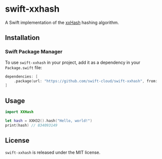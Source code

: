 # swift-xxhash

A Swift implementation of the [xxHash](https://xxhash.com) hashing algorithm.

## Installation

### Swift Package Manager

To use `swift-xxhash` in your project, add it as a dependency in your
`Package.swift` file:

```swift
dependencies: [
    .package(url: "https://github.com/swift-cloud/swift-xxhash", from: "1.0.0")
]
```

## Usage

```swift
import XXHash

let hash = XXH32().hash("Hello, world!")
print(hash) // 834093149
```

## License

`swift-xxhash` is released under the MIT license.
